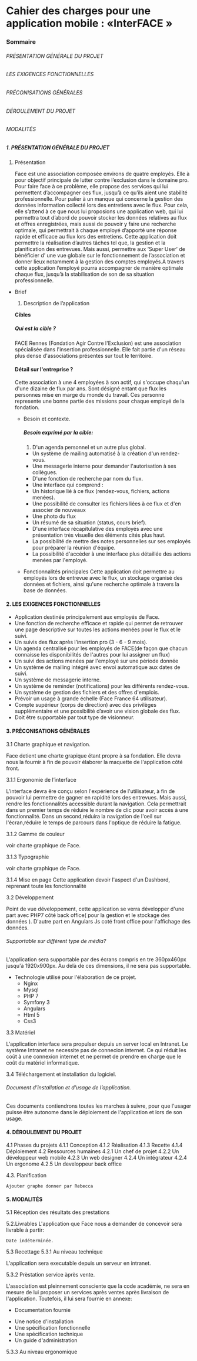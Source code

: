 # Cahier des charges pour une application mobile : «InterFACE »
### Sommaire
###### PRÉSENTATION GÉNÉRALE DU PROJET
###### LES EXIGENCES FONCTIONNELLES
###### PRÉCONISATIONS GÉNÉRALES
###### DÉROULEMENT DU PROJET
###### MODALITÉS


##### 1. PRÉSENTATION GÉNÉRALE DU PROJET

  1. Présentation

      Face est une association composée environs de quatre employés. Elle à pour objectif principale de lutter contre l’exclusion dans le domaine pro. Pour faire face à ce problème, elle propose des services qui lui permettent d’accompagner ces flux, jusqu’à ce qu’ils aient une stabilité professionnelle.
      Pour palier à un manque qui concerne la gestion des données information collecté lors des entretiens avec le flux. Pour cela, elle s’attend à ce que nous lui proposions une  application web, qui lui permettra tout d’abord de pouvoir stocker les données relatives au flux et offres enregistrées, mais aussi de pouvoir y faire une recherche optimale, qui permettrait à chaque employé d’apporté une réponse rapide et efficace au flux lors des entretiens.
      Cette application doit permettre la réalisation d’autres tâches tel que, la gestion et la planification des entrevues. Mais aussi, permettre aux ‘Super User’ de bénéficier d’ une vue globale sur le fonctionnement de l’association et donner lieux notamment à la gestion des comptes employés.A travers cette application l’employé pourra accompagner de manière optimale chaque flux, jusqu’à la stabilisation de son de sa situation professionnelle.

  * Brief
    1. Description de l’application

      __Cibles__
      ##### Qui est la cible ?
      FACE Rennes (Fondation Agir Contre l'Exclusion) est une association spécialisée dans l'insertion professionnelle. Elle fait partie d'un réseau plus dense d'associations présentes sur tout le territoire.

      #### Détail sur l'entreprise ?
      Cette association à une 4 employées à son actif, qui s'occupe chaqu'un d'une dizaine de flux par ans.
      Sont désigné entant que flux les personnes mise en marge du monde du travail.
      Ces personne represente une bonne partie des missions pour chaque employé de la fondation.

    * Besoin et contexte.
      ##### Besoin exprimé par la cible:
      1. D'un agenda personnel et un autre plus global.
      * Un système de mailing automatisé à la création d'un rendez-vous.
      * Une messagerie interne pour demander l'autorisation à ses collègues.
      * D'une fonction de recherche par nom du flux.
      * Une interface qui comprend :
      * Un historique lié à ce flux (rendez-vous, fichiers, actions menées).
      * Une possibilité de consulter les fichiers liées à ce flux et d'en associer de nouveaux
      * Une photo du flux
      * Un résumé de sa situation (status, cours brief).
      * D'une interface récapitulative des employés avec une présentation très visuelle des éléments cités plus haut.
      * La possibilité de mettre des notes personnelles sur ses employés pour préparer la réunion d'équipe.
      * La possibilité d'accéder à une interface plus détaillée des actions menées par l'employé.

    * Fonctionnalités principales
      Cette application doit permettre au employés lors de entrevue avec le flux, un stockage organisé des données et fichiers, ainsi qu'une recherche optimale à travers la base de données.

#### 2. LES EXIGENCES FONCTIONNELLES

- Application destinée principalement aux employés de Face.
- Une fonction de recherche efficace et rapide qui permet de retrouver une page descriptive sur toutes les actions menées pour le flux et le suivi.
- Un suivis des flux après l’insertion pro (3 - 6 - 9 mois).
- Un agenda centralisé pour les employés de FACE(de façon que chacun connaisse les disponibilités de l'autres pour lui assigner un flux)
- Un suivi des actions menées par l'employé sur une période donnée
- Un système de mailing intégré avec envoi automatique aux dates de suivi.
- Un système de messagerie interne.
- Un système de reminder (notifications) pour les différents rendez-vous.
- Un système de gestion des fichiers et des offres d'emplois.
- Prévoir un usage à grande échelle (Face France 64 utilisateur).
- Compte supérieur (corps de direction) avec des privilèges supplémentaire et une possibilité d’avoir une vision globale des flux.
- Doit être supportable par tout type de visionneur.

#### 3. PRÉCONISATIONS GÉNÉRALES
3.1 Charte graphique et navigation.

  Face detient une charte grapique étant propre à sa fondation. Elle devra nous la fournir à fin de pouvoir élaborer la maquette de l'application côté front.

3.1.1 Ergonomie de l’interface

  L'interface devra êre conçu selon l'expérience de l'utilisateur, à fin de pouvoir lui permettre de gagner en rapidité lors des entrevues. Mais aussi, rendre les fonctionnalités accessible durant la navigation. Cela permettrait dans un premier temps de réduire le nombre de clic pour avoir accès à une fonctionnalité. Dans un second,réduira la navigation de l'oeil sur l'écran,réduire le temps de parcours dans l'optique de réduire la fatigue.

3.1.2 Gamme de couleur

  voir charte graphique de Face.

3.1.3 Typographie

  voir charte graphique de Face.

3.1.4 Mise en page
  Cette application devoir l'aspect d'un Dashbord, reprenant toute les fonctionnalité

3.2 Développement

  Point de vue développement, cette application se verra développer d'une part avec PHP7 côté back office( pour la gestion et le stockage des données ). D'autre part en Angulars Js coté front office pour l'affichage des données.

  ###### Supportable sur différent type de média?
  L'application sera supportable par des écrans compris en tre 360px460px jusqu'à 1920x900px. Au delà de ces dimensions, il ne sera pas supportable.

  + Technologie utilisé pour l'élaboration de ce projet.
    - Nginx
    - Mysql
    - PHP 7
    - Symfony 3
    - Angulars
    - Html 5
    - Css3

3.3 Matériel

  L'application interface sera propulser depuis un server local en Intranet. Le système Intranet ne necessite pas de connecion internet. Ce qui réduit les coût à une connexion internet et ne permet de prendre en charge que le coût du matériel informatique.

3.4 Téléchargement et installation du logiciel.
  ###### Document d’installation et d’usage de l’application.

  Ces documents contiendrons toutes les marches à suivre, pour que l'usager puisse être autonome dans le déploiement de l'application et lors de son usage.

#### 4. DÉROULEMENT DU PROJET

4.1 Phases du projets
4.1.1 Conception
4.1.2 Réalisation
4.1.3 Recette
4.1.4 Déploiement
4.2 Ressources humaines
4.2.1 Un chef de projet
4.2.2 Un développeur web mobile
4.2.3 Un web designer
4.2.4 Un intégrateur
4.2.4 Un ergonome
4.2.5 Un developpeur back office

4.3. Planification

    Ajouter graphe donner par Rebecca

#### 5. MODALITÉS

5.1 Réception des résultats des prestations

5.2.Livrables
  L'application que Face nous a demander de concevoir sera livrable à partir:

    Date indéterminée.

5.3 Recettage
5.3.1 Au niveau technique

  L'application sera executable depuis un serveur en intranet.

5.3.2 Prèstation service àprès vente.

  L'association est pleinnement consciente que la code académie, ne sera en mesure de lui proposer un services après ventes après livraison de l'application. Toutefois, il lui sera fournie en annexe:
  + Documentation fournie
   - Une notice d'installation
   - Une spécification fonctionnelle
   - Une spécification technique
   - Un guide d'administration

5.3.3 Au niveau ergonomique
